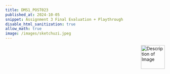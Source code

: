 ```yaml
---
title: DMS1_POST023
published_at: 2024-10-05
snippet: Assignment 3 Final Evaluation + Playthrough
disable_html_sanitization: true
allow_math: true
image: /images/sketchuzi.jpeg
---
```


<img src="https://i.pinimg.com/originals/4a/55/c3/4a55c3a273541901ee3c82e91ddb3f2f.gif" alt="Description of Image" style="float:right; margin-left:20px; width:75px; height:auto;">